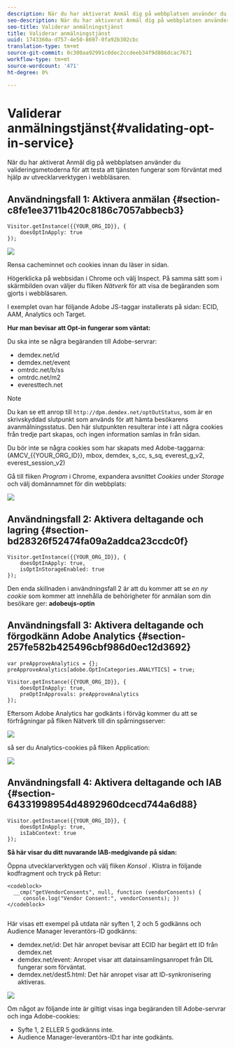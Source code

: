 ```yaml
---
description: När du har aktiverat Anmäl dig på webbplatsen använder du valideringsmetoderna för att testa att tjänsten fungerar som förväntat med hjälp av utvecklarverktygen i webbläsaren.
seo-description: När du har aktiverat Anmäl dig på webbplatsen använder du valideringsmetoderna för att testa att tjänsten fungerar som förväntat med hjälp av utvecklarverktygen i webbläsaren.
seo-title: Validerar anmälningstjänst
title: Validerar anmälningstjänst
uuid: 1743360a-d757-4e50-8697-0fa92b302cbc
translation-type: tm+mt
source-git-commit: 0c300aa92991c0dec2ccdeeb34f9d886dcac7671
workflow-type: tm+mt
source-wordcount: '471'
ht-degree: 0%

---
```



# Validerar anmälningstjänst{#validating-opt-in-service}

När du har aktiverat Anmäl dig på webbplatsen använder du valideringsmetoderna för att testa att tjänsten fungerar som förväntat med hjälp av utvecklarverktygen i webbläsaren.

## Användningsfall 1: Aktivera anmälan {#section-c8fe1ee3711b420c8186c7057abbecb3}

```
Visitor.getInstance({{YOUR_ORG_ID}}, { 
    doesOptInApply: true 
});
```

![](assets/use_case_1_1.png)

Rensa cacheminnet och cookies innan du läser in sidan.

Högerklicka på webbsidan i Chrome och välj Inspect. På samma sätt som i skärmbilden ovan väljer du fliken *Nätverk* för att visa de begäranden som gjorts i webbläsaren.

I exemplet ovan har följande Adobe JS-taggar installerats på sidan: ECID, AAM, Analytics och Target.

**Hur man bevisar att Opt-in fungerar som väntat:**

Du ska inte se några begäranden till Adobe-servrar:

* demdex.net/id
* demdex.net/event
* omtrdc.net/b/ss
* omtrdc.net/m2
* everesttech.net

>[!NOTE]
>
>Du kan se ett anrop till `http://dpm.demdex.net/optOutStatus`, som är en skrivskyddad slutpunkt som används för att hämta besökarens avanmälningsstatus. Den här slutpunkten resulterar inte i att några cookies från tredje part skapas, och ingen information samlas in från sidan.

Du bör inte se några cookies som har skapats med Adobe-taggarna: (AMCV_{{YOUR_ORG_ID}}, mbox, demdex, s_cc, s_sq, everest_g_v2, everest_session_v2)

Gå till fliken *Program* i Chrome, expandera avsnittet *Cookies* under *Storage* och välj domännamnet för din webbplats:

![](assets/use_case_1_2.png)

## Användningsfall 2: Aktivera deltagande och lagring {#section-bd28326f52474fa09a2addca23ccdc0f}

```
Visitor.getInstance({{YOUR_ORG_ID}}, { 
    doesOptInApply: true, 
    isOptInStorageEnabled: true 
});
```

Den enda skillnaden i användningsfall 2 är att du kommer att se *en ny cookie* som kommer att innehålla de behörigheter för anmälan som din besökare ger: **adobeujs-optin**

## Användningsfall 3: Aktivera deltagande och förgodkänn Adobe Analytics {#section-257fe582b425496cbf986d0ec12d3692}

```
var preApproveAnalytics = {}; 
preApproveAnalytics[adobe.OptInCategories.ANALYTICS] = true;

Visitor.getInstance({{YOUR_ORG_ID}}, { 
    doesOptInApply: true, 
    preOptInApprovals: preApproveAnalytics 
});
```

Eftersom Adobe Analytics har godkänts i förväg kommer du att se förfrågningar på fliken Nätverk till din spårningsserver:

![](assets/use_case_3_1.png)

så ser du Analytics-cookies på fliken Application:

![](assets/use_case_3_2.png)

## Användningsfall 4: Aktivera deltagande och IAB {#section-64331998954d4892960dcecd744a6d88}

```
Visitor.getInstance({{YOUR_ORG_ID}}, { 
    doesOptInApply: true, 
    isIabContext: true 
});
```

**Så här visar du ditt nuvarande IAB-medgivande på sidan:**

Öppna utvecklarverktygen och välj fliken *Konsol* . Klistra in följande kodfragment och tryck på Retur:

```
<codeblock>
  __cmp("getVendorConsents", null, function (vendorConsents) { 
     console.log("Vendor Consent:", vendorConsents); }) 
</codeblock>  
  
```

Här visas ett exempel på utdata när syften 1, 2 och 5 godkänns och Audience Manager leverantörs-ID godkänns:

* demdex.net/id: Det här anropet bevisar att ECID har begärt ett ID från demdex.net
* demdex.net/event: Anropet visar att datainsamlingsanropet från DIL fungerar som förväntat.
* demdex.net/dest5.html: Det här anropet visar att ID-synkronisering aktiveras.

![](assets/use_case_4_1.png)

Om något av följande inte är giltigt visas inga begäranden till Adobe-servrar och inga Adobe-cookies:

* Syfte 1, 2 ELLER 5 godkänns inte.
* Audience Manager-leverantörs-ID:t har inte godkänts.